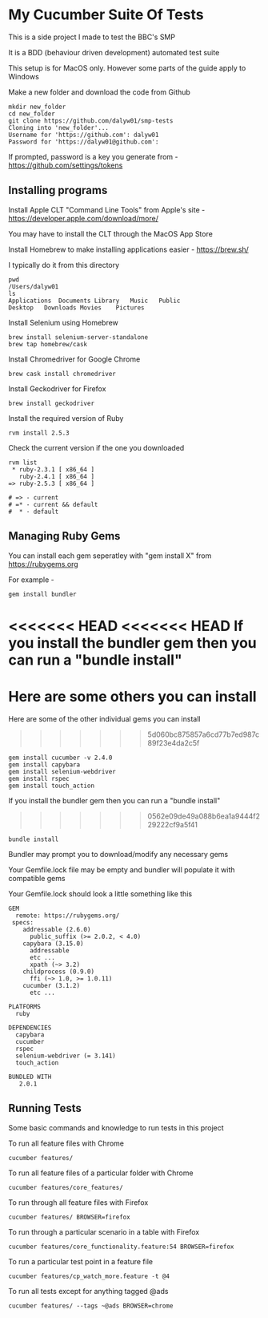 # My Cucumber Suite Of Tests

This is a side project I made to test the BBC's SMP

It is a BDD (behaviour driven development) automated test suite

This setup is for MacOS only. However some parts of the guide apply to Windows

Make a new folder and download the code from Github

```
mkdir new_folder
cd new_folder
git clone https://github.com/dalyw01/smp-tests
Cloning into 'new_folder'...
Username for 'https://github.com': dalyw01
Password for 'https://dalyw01@github.com':
```

If prompted, password is a key you generate from - https://github.com/settings/tokens

## Installing programs

Install Apple CLT "Command Line Tools" from Apple's site - https://developer.apple.com/download/more/

You may have to install the CLT through the MacOS App Store

Install Homebrew to make installing applications easier - https://brew.sh/

I typically do it from this directory

```
pwd
/Users/dalyw01
ls
Applications  Documents Library   Music   Public
Desktop   Downloads Movies    Pictures
```

Install Selenium using Homebrew

```
brew install selenium-server-standalone
brew tap homebrew/cask
```

Install Chromedriver for Google Chrome

```
brew cask install chromedriver
```

Install Geckodriver for Firefox

```
brew install geckodriver
```

Install the required version of Ruby

```
rvm install 2.5.3
```

Check the current version if the one you downloaded

```
rvm list
 * ruby-2.3.1 [ x86_64 ]
   ruby-2.4.1 [ x86_64 ]
=> ruby-2.5.3 [ x86_64 ]

# => - current
# =* - current && default
#  * - default
```

## Managing Ruby Gems

You can install each gem seperatley with "gem install X" from https://rubygems.org

For example -

```
gem install bundler
```

<<<<<<< HEAD
<<<<<<< HEAD
If you install the bundler gem then you can run a "bundle install"
=======
Here are some others you can install
=======
Here are some of the other individual gems you can install
>>>>>>> 5d060bc875857a6cd77b7ed987c89f23e4da2c5f

```
gem install cucumber -v 2.4.0
gem install capybara
gem install selenium-webdriver
gem install rspec
gem install touch_action
```

If you install the bundler gem then you can run a "bundle install"
>>>>>>> 0562e09de49a088b6ea1a9444f229222cf9a5f41

```
bundle install
```

Bundler may prompt you to download/modify any necessary gems

Your Gemfile.lock file may be empty and bundler will populate it with compatible gems

Your Gemfile.lock should look a little something like this

```
GEM
  remote: https://rubygems.org/
 specs:
    addressable (2.6.0)
      public_suffix (>= 2.0.2, < 4.0)
    capybara (3.15.0)
      addressable
      etc ...
      xpath (~> 3.2)
    childprocess (0.9.0)
      ffi (~> 1.0, >= 1.0.11)
    cucumber (3.1.2)
      etc ...

PLATFORMS
  ruby

DEPENDENCIES
  capybara
  cucumber
  rspec
  selenium-webdriver (= 3.141)
  touch_action

BUNDLED WITH
   2.0.1
```

## Running Tests

Some basic commands and knowledge to run tests in this project

To run all feature files with Chrome

```
cucumber features/
```

To run all feature files of a particular folder with Chrome

```
cucumber features/core_features/
```

To run through all feature files with Firefox

```
cucumber features/ BROWSER=firefox
```

To run through a particular scenario in a table with Firefox

```
cucumber features/core_functionality.feature:54 BROWSER=firefox
```

To run a particular test point in a feature file

```
cucumber features/cp_watch_more.feature -t @4
```

To run all tests except for anything tagged @ads

```
cucumber features/ --tags ~@ads BROWSER=chrome
```

